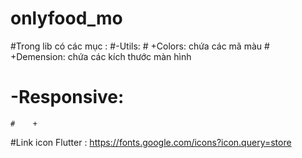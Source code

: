 # onlyfood_mo

#Trong lib có các mục :
    #-Utils:
     #   +Colors: chứa các mã màu
      #  +Demension: chứa các kích thước màn hình
   # -Responsive:
    #    +
#Link icon Flutter : https://fonts.google.com/icons?icon.query=store